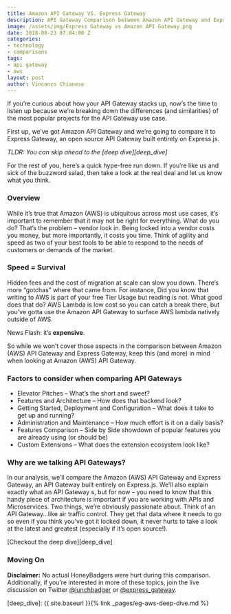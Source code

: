 ```yaml
---
title: Amazon API Gateway VS. Express Gateway
description: API Gateway Comparison between Amazon API Gateway and Express Gateway on features, pricing and more.
image: /assets/img/Express Gateway vs Amazon API Gateway.png
date: 2018-08-23 07:04:00 Z
categories:
- technology
- comparisons
tags:
- api gateway
- aws
layout: post
author: Vincenzo Chianese
---
```


If you’re curious about how your API Gateway stacks up, now’s the time to listen up because we’re breaking down the differences (and similarities) of the most popular projects for the API Gateway use case.

<!--excerpt-->

First up, we’ve got Amazon API Gateway and we’re going to compare it to Express Gateway, an open source API Gateway built entirely on Express.js.

_TLDR: You can skip ahead to the [deep dive][deep_dive]_


For the rest of you, here’s a quick hype-free run down. If you’re like us and sick of the buzzword salad, then take a look at the real deal and let us know what you think.

### Overview

While it’s true that Amazon (AWS) is ubiquitous across most use cases, it’s important to remember that it may not be right for everything. What do you do? That’s the problem – vendor lock in. Being locked into a vendor costs you money, but more importantly, it costs you time. Think of agility and speed as two of your best tools to be able to respond to the needs of customers or demands of the market.

### Speed = Survival

Hidden fees and the cost of migration at scale can slow you down. There’s more “gotchas” where that came from. For instance,  Did you know that writing to AWS is part of your free Tier Usage but reading is not. What good does that do? AWS Lambda is low cost so you can catch a break there, but you’ve gotta use the Amazon API Gateway to surface AWS lambda natively outside of AWS.

News Flash: it’s **expensive**.

So while we won’t cover those aspects in the comparison between Amazon (AWS) API Gateway and Express Gateway, keep this (and more) in mind when looking at Amazon (AWS) API Gateway.

### Factors to consider when comparing API Gateways

* Elevator Pitches – What’s the short and sweet?
* Features and Architecture – How does that backend look?
* Getting Started, Deployment and Configuration – What does it take to get up and running?
* Administration and Maintenance – How much effort is it on a daily basis?
* Features Comparison – Side by Side showdown of popular features you are already using (or should be)
* Custom Extensions – What does the extension ecosystem look like?

### Why are we talking API Gateways?

In our analysis, we’ll compare the Amazon (AWS) API Gateway and Express Gateway, an API Gateway built entirely on Express.js. We’ll also explain exactly what an API Gateway s, but for now – you need to know that this handy piece of architecture is important if you are working with APIs and Microservices. Two things, we’re obviously passionate about. Think of an API Gateway…like air traffic control. They get that data where it needs to go so even if you think you’ve got it locked down, it never hurts to take a look at the latest and greatest (especially if it’s open source!).

[Checkout the deep dive][deep_dive]

### Moving On

**Disclaimer:** No actual HoneyBadgers were hurt during this comparison. Additionally, if you’re interested in more of these topics, join the live discussion on Twitter [@lunchbadger](https://twitter.com/lunchbadger) or [@express_gateway](https://twitter.com/express_gateway).

[deep_dive]: {{ site.baseurl }}{% link _pages/eg-aws-deep-dive.md %}
